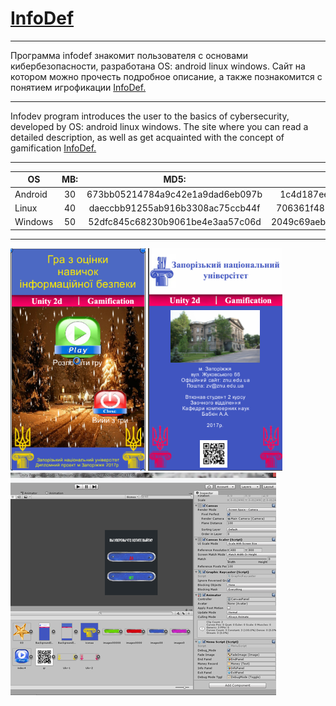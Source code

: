 # [InfoDef](https://infodef.github.io/index.html)
___________________________________________________________________________________________________________________________________
Программа infodef знакомит пользователя с основами кибербезопасности, разработана OS: android linux windows. Сайт на котором можно прочесть подробное описание, а также познакомится с понятием игрофикации [InfoDef.](https://infodef.github.io/index.html)
___________________________________________________________________________________________________________________________________
Infodev program introduces the user to the basics of cybersecurity, developed by OS: android linux windows. The site where you can read a detailed description, as well as get acquainted with the concept of gamification [InfoDef.](https://infodef.github.io/index_en.html)
___________________________________________________________________________________________________________________________________

| OS | MB:   | MD5: |SHA256: |
|----------------|:---------:|:---------:|:---------:|
| Android| 30 |  673bb05214784a9c42e1a9dad6eb097b |1c4d187ee81f5104b0d363abe0a95cf7f2ca6edb3cb201c1f7fef28883f4c763 |
| Linux| 40 | daeccbb91255ab916b3308ac75ccb44f | 706361f4829eafe5b535052a3cd68f373c82994f29957762b5870d79ef3f78b7  |
| Windows| 50 |  52dfc845c68230b9061be4e3aa57c06d  |  2049c69aebd031e70b77b2565470e38748e387275d0551a6e7a4a1ca1767a7bb  |
___________________________________________________________________________________________________________________________________
![Alt-текст](https://raw.githubusercontent.com/olonezets/infodef/master/img/01_cr.bmp "главное меню")
![Alt-текст](https://raw.githubusercontent.com/olonezets/infodef/master/img/02_cr.bmp "контактная информация")
![Alt-текст](https://raw.githubusercontent.com/olonezets/infodef/master/img/03_cr.bmp "Unity_3D меню разработки")
